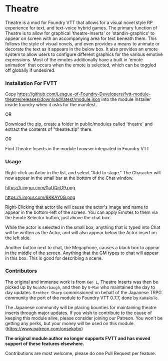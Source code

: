 # Theatre

Theatre is a mod for Foundry VTT that allows for a visual novel style RP experience for text, and text-voice hybrid games. The primary function of Theatre is to allow for graphical 'theatre-inserts' or 'standin-graphics' to appear on screen with an accompanying area for text beneath them. This follows the style of visual novels, and even provides a means to animate or decorate the text as it appears in the below box. It also provides an emote system to allow users to configure different graphics for the various emotive expressions. Most of the emotes additionally have a built in 'emote animation' that occurs when the emote is selected, which can be toggled off globally if undesired.

### Installation For FVTT

Copy https://github.com/League-of-Foundry-Developers/fvtt-module-theatre/releases/download/latest/module.json into the module installer inside foundry when it asks for the manifest.

OR

Download the [zip](https://github.com/League-of-Foundry-Developers/fvtt-module-theatre/releases/download/latest/theatre.zip), create a folder in public/modules called 'theatre' and extract the contents of "theatre.zip" there.

OR

Find Theatre Inserts in the module browser integrated in Foundry VTT

### Usage

Right-click an Actor in the list, and select "Add to stage." The Character will now appear in the small bar at the bottom of the Chat window.

https://i.imgur.com/0aUQcD9.png

https://i.imgur.com/8KKAY0G.png

Right-Clicking that actor tile will cause the actor's image and name to appear in the bottom-left of the screen. You can apply Emotes to them via the Emote Selector button, just above the chat box. 

While the actor is selected in the small box, anything that is typed into Chat will be written as the Actor, and will also appear below the Actor insert on the left side.

Another button next to chat, the Megaphone, causes a black box to appear in the middle of the screen. Anything that the GM types to chat will appear in this box. This is good for describing a scene.

### Contributors
The original and immense work is from `Ken L`, Theatre Inserts was then be picked up by `NoahZorbaugh`, and then by `U~Man` who maintained the day to day updates. `Brother Sharp` commissioned on behalf of the Japanese TRPG community the port of the module to Foundry VTT 0.7.7, done by `KaKaRoTo`. 

The Japanese community will be placing bounties for maintaining theatre inserts through major updates. If you wish to contribute to the cause of keeping this module alive, please consider joining our Patreon. You won't be getting any perks, but your money will be used on this module. (https://www.patreon.com/onsekobo)

**The original module author no longer supports FVTT and has moved support of these features elsewhere.**

Contributions are most welcome, please do one Pull Request per feature.
